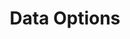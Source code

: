 ---
title: "Data Options"
layout: "tutorialspage"
next: /tutorials/develop/05-scrolling-techniques.html
---